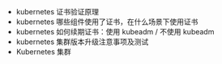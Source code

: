 - kubernetes 证书验证原理
- kubernetes 哪些组件使用了证书，在什么场景下使用证书
- kubernetes 如何续期证书：使用 kubeadm / 不使用 kubeadm
- kubernetes 集群版本升级注意事项及测试
- Kubernetes 集群